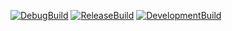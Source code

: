 [![DebugBuild](https://github.com/takahashi-yukito-0209/CG2_00/actions/workflows/DebugBuild.yml/badge.svg)](https://github.com/takahashi-yukito-0209/CG2_00/actions/workflows/DebugBuild.yml)
[![ReleaseBuild](https://github.com/takahashi-yukito-0209/CG2_00/actions/workflows/Release.yml/badge.svg)](https://github.com/takahashi-yukito-0209/CG2_00/actions/workflows/Release.yml)
[![DevelopmentBuild](https://github.com/takahashi-yukito-0209/CG2_00/actions/workflows/Development.yml/badge.svg)](https://github.com/takahashi-yukito-0209/CG2_00/actions/workflows/Development.yml)
